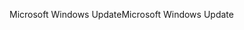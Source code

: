 <span data-ttu-id="62f2f-101">Microsoft Windows Update</span><span class="sxs-lookup"><span data-stu-id="62f2f-101">Microsoft Windows Update</span></span>